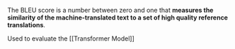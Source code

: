 The BLEU score is a number between zero and one that **measures the similarity of the machine-translated text to a set of high quality reference translations**.

Used to evaluate the [[Transformer Model]]